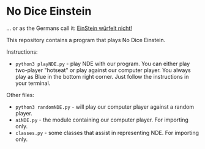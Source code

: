 # No Dice Einstein

... or as the Germans call it: [EinStein würfelt nicht!](https://en.wikipedia.org/wiki/EinStein_w%C3%BCrfelt_nicht!)

This repository contains a program that plays No Dice Einstein.

Instructions:
* `python3 playNDE.py` - play NDE with our program. You can either play two-player "hotseat" or play against our computer player. You always play as Blue in the bottom right corner. Just follow the instructions in your terminal.

Other files:
* `python3 randomNDE.py` - will play our computer player against a random player.  
* `aiNDE.py` - the module containing our computer player. For importing only.
* `classes.py` - some classes that assist in representing NDE. For importing only.
